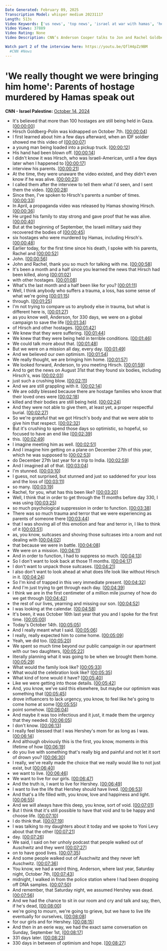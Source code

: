 ```yaml
---
Date Generated: February 09, 2025
Transcription Model: whisper medium 20231117
Length: 513s
Video Keywords: ['us news', 'top news', 'israel at war with hamas', 'hersh goldberg polin', 'anderson cooper 360', 'gaza', 'hostage']
Video Views: 37889
Video Rating: None
Video Description: CNN’s Anderson Cooper talks to Jon and Rachel Goldberg-Polin, whose son was held hostage and then murdered by Hamas, about how they are coping with their tragedy.

Watch part 2 of the interview here: https://youtu.be/QflH4pZz9BM
  #CNN #News
---
```


# 'We really thought we were bringing him home': Parents of hostage murdered by Hamas speak out
**CNN - Israel Palestine:** [October 14, 2024](https://www.youtube.com/watch?v=zhiOsf6uk08)
*  It's believed that more than 100 hostages are still being held in Gaza. [[00:00:00](https://www.youtube.com/watch?v=zhiOsf6uk08&t=0.0s)]
*  Hirsch Goldberg-Polin was kidnapped on October 7th. [[00:00:04](https://www.youtube.com/watch?v=zhiOsf6uk08&t=4.2s)]
*  I first learned about him a few days afterward, when an IDF soldier showed me this video of [[00:00:07](https://www.youtube.com/watch?v=zhiOsf6uk08&t=7.48s)]
*  a young man being loaded into a pickup truck. [[00:00:12](https://www.youtube.com/watch?v=zhiOsf6uk08&t=12.6s)]
*  His hand had been blown off. [[00:00:14](https://www.youtube.com/watch?v=zhiOsf6uk08&t=14.92s)]
*  I didn't know it was Hirsch, who was Israeli-American, until a few days later when I happened to [[00:00:17](https://www.youtube.com/watch?v=zhiOsf6uk08&t=17.36s)]
*  interview his parents. [[00:00:21](https://www.youtube.com/watch?v=zhiOsf6uk08&t=21.72s)]
*  At the time, they were unaware the video existed, and they didn't even know if he was alive. [[00:00:23](https://www.youtube.com/watch?v=zhiOsf6uk08&t=23.580000000000002s)]
*  I called them after the interview to tell them what I'd seen, and I sent them the video. [[00:00:28](https://www.youtube.com/watch?v=zhiOsf6uk08&t=28.159999999999997s)]
*  Since then, I've spoken to Hirsch's parents a number of times. [[00:00:33](https://www.youtube.com/watch?v=zhiOsf6uk08&t=33.04s)]
*  In April, a propaganda video was released by Hamas showing Hirsch. [[00:00:36](https://www.youtube.com/watch?v=zhiOsf6uk08&t=36.599999999999994s)]
*  He urged his family to stay strong and gave proof that he was alive. [[00:00:40](https://www.youtube.com/watch?v=zhiOsf6uk08&t=40.8s)]
*  But at the beginning of September, the Israeli military said they recovered the bodies of [[00:00:45](https://www.youtube.com/watch?v=zhiOsf6uk08&t=45.04s)]
*  six hostages who were murdered by Hamas, including Hirsch's. [[00:00:48](https://www.youtube.com/watch?v=zhiOsf6uk08&t=48.14s)]
*  Earlier today, for the first time since his death, I spoke with his parents, Rachel and [[00:00:52](https://www.youtube.com/watch?v=zhiOsf6uk08&t=52.879999999999995s)]
*  John. [[00:00:56](https://www.youtube.com/watch?v=zhiOsf6uk08&t=56.16s)]
*  John and Rachel, thank you so much for talking with me. [[00:00:58](https://www.youtube.com/watch?v=zhiOsf6uk08&t=58.44s)]
*  It's been a month and a half since you learned the news that Hirsch had been killed, along [[00:01:02](https://www.youtube.com/watch?v=zhiOsf6uk08&t=62.4s)]
*  with other hostages. [[00:01:08](https://www.youtube.com/watch?v=zhiOsf6uk08&t=68.75999999999999s)]
*  What's the last month and a half been like for you? [[00:01:11](https://www.youtube.com/watch?v=zhiOsf6uk08&t=71.75999999999999s)]
*  Well, I think anybody who suffers a trauma, a loss, has some sense of what we're going [[00:01:15](https://www.youtube.com/watch?v=zhiOsf6uk08&t=75.4s)]
*  through. [[00:01:25](https://www.youtube.com/watch?v=zhiOsf6uk08&t=85.72s)]
*  I'm not trying to compare us to anybody else in trauma, but what is different here is, [[00:01:27](https://www.youtube.com/watch?v=zhiOsf6uk08&t=87.44s)]
*  as you know well, Anderson, for 330 days, we were on a global campaign to save the life [[00:01:34](https://www.youtube.com/watch?v=zhiOsf6uk08&t=94.52s)]
*  of Hirsch and other hostages. [[00:01:42](https://www.youtube.com/watch?v=zhiOsf6uk08&t=102.03999999999999s)]
*  We knew that they were suffering. [[00:01:44](https://www.youtube.com/watch?v=zhiOsf6uk08&t=104.12s)]
*  We knew that they were being held in terrible conditions. [[00:01:46](https://www.youtube.com/watch?v=zhiOsf6uk08&t=106.0s)]
*  We could talk more about that. [[00:01:48](https://www.youtube.com/watch?v=zhiOsf6uk08&t=108.2s)]
*  But we were on a mission all day, every day. [[00:01:49](https://www.youtube.com/watch?v=zhiOsf6uk08&t=109.96000000000001s)]
*  And we believed our own optimism. [[00:01:54](https://www.youtube.com/watch?v=zhiOsf6uk08&t=114.0s)]
*  We really thought, we are bringing him home. [[00:01:57](https://www.youtube.com/watch?v=zhiOsf6uk08&t=117.26s)]
*  We looked forward, Anderson, to you meeting Hirsch. [[00:01:59](https://www.youtube.com/watch?v=zhiOsf6uk08&t=119.9s)]
*  And to get the news on August 31st that they found six bodies, including Hirsch's, was [[00:02:03](https://www.youtube.com/watch?v=zhiOsf6uk08&t=123.18s)]
*  just such a crushing blow. [[00:02:11](https://www.youtube.com/watch?v=zhiOsf6uk08&t=131.5s)]
*  And we are still grappling with it. [[00:02:14](https://www.youtube.com/watch?v=zhiOsf6uk08&t=134.62s)]
*  We are oddly blessed because there are hostage families who know that their loved ones were [[00:02:18](https://www.youtube.com/watch?v=zhiOsf6uk08&t=138.62s)]
*  killed and their bodies are still being held. [[00:02:24](https://www.youtube.com/watch?v=zhiOsf6uk08&t=144.98s)]
*  And they were not able to give them, at least yet, a proper respectful burial. [[00:02:27](https://www.youtube.com/watch?v=zhiOsf6uk08&t=147.89999999999998s)]
*  So we're grateful that we got Hirsch's body and that we were able to give him that respect. [[00:02:32](https://www.youtube.com/watch?v=zhiOsf6uk08&t=152.78s)]
*  But it's crushing to spend those days so optimistic, so hopeful, so focused to have an end like [[00:02:39](https://www.youtube.com/watch?v=zhiOsf6uk08&t=159.78s)]
*  this. [[00:02:49](https://www.youtube.com/watch?v=zhiOsf6uk08&t=169.22s)]
*  I imagine meeting him as well. [[00:02:51](https://www.youtube.com/watch?v=zhiOsf6uk08&t=171.58s)]
*  And I imagine him getting on a plane on December 27th of this year, which he was supposed to [[00:02:53](https://www.youtube.com/watch?v=zhiOsf6uk08&t=173.62s)]
*  do December 27th last year for a trip to India. [[00:02:59](https://www.youtube.com/watch?v=zhiOsf6uk08&t=179.14000000000001s)]
*  And I imagined all of that. [[00:03:04](https://www.youtube.com/watch?v=zhiOsf6uk08&t=184.18s)]
*  I'm stunned. [[00:03:10](https://www.youtube.com/watch?v=zhiOsf6uk08&t=190.94s)]
*  I guess, not surprised, but stunned and just so saddened for your loss and the loss of [[00:03:11](https://www.youtube.com/watch?v=zhiOsf6uk08&t=191.94s)]
*  so many. [[00:03:19](https://www.youtube.com/watch?v=zhiOsf6uk08&t=199.14s)]
*  Rachel, for you, what has this been like? [[00:03:20](https://www.youtube.com/watch?v=zhiOsf6uk08&t=200.7s)]
*  Well, I think that in order to get through the 11 months before day 330, I was using [[00:03:25](https://www.youtube.com/watch?v=zhiOsf6uk08&t=205.14s)]
*  so much psychological suppression in order to function. [[00:03:38](https://www.youtube.com/watch?v=zhiOsf6uk08&t=218.14s)]
*  There was so much trauma and terror that we were experiencing as parents of someone there [[00:03:44](https://www.youtube.com/watch?v=zhiOsf6uk08&t=224.18s)]
*  that I was shoving all of this emotion and fear and terror in, I like to think of it [[00:03:51](https://www.youtube.com/watch?v=zhiOsf6uk08&t=231.86s)]
*  as, you know, suitcases and shoving those suitcases into a room and not dealing with [[00:04:02](https://www.youtube.com/watch?v=zhiOsf6uk08&t=242.86s)]
*  that because we were in battle. [[00:04:08](https://www.youtube.com/watch?v=zhiOsf6uk08&t=248.98000000000002s)]
*  We were on a mission. [[00:04:11](https://www.youtube.com/watch?v=zhiOsf6uk08&t=251.22s)]
*  And in order to function, I had to suppress so much. [[00:04:13](https://www.youtube.com/watch?v=zhiOsf6uk08&t=253.70000000000002s)]
*  So I don't want to look back at those 11 months. [[00:04:17](https://www.youtube.com/watch?v=zhiOsf6uk08&t=257.86s)]
*  I don't want to unpack those suitcases. [[00:04:21](https://www.youtube.com/watch?v=zhiOsf6uk08&t=261.62s)]
*  I also don't want to look ahead at what does life look like without Hirsch in it. [[00:04:24](https://www.youtube.com/watch?v=zhiOsf6uk08&t=264.18s)]
*  So I'm kind of trapped in this very immediate present. [[00:04:32](https://www.youtube.com/watch?v=zhiOsf6uk08&t=272.54s)]
*  And I'm just trying to get through each day. [[00:04:39](https://www.youtube.com/watch?v=zhiOsf6uk08&t=279.02s)]
*  I think we are in the first centimeter of a million mile journey of how do we get through [[00:04:42](https://www.youtube.com/watch?v=zhiOsf6uk08&t=282.54s)]
*  the rest of our lives, yearning and missing our son. [[00:04:52](https://www.youtube.com/watch?v=zhiOsf6uk08&t=292.62s)]
*  I was looking at the calendar. [[00:04:58](https://www.youtube.com/watch?v=zhiOsf6uk08&t=298.66s)]
*  It's been, it was October 16th last year that you and I spoke for the first time. [[00:05:00](https://www.youtube.com/watch?v=zhiOsf6uk08&t=300.02000000000004s)]
*  Today's October 14th. [[00:05:05](https://www.youtube.com/watch?v=zhiOsf6uk08&t=305.46000000000004s)]
*  And I really meant what I said. [[00:05:06](https://www.youtube.com/watch?v=zhiOsf6uk08&t=306.86s)]
*  I really, really expected him to come home. [[00:05:09](https://www.youtube.com/watch?v=zhiOsf6uk08&t=309.21999999999997s)]
*  Yeah, we did too. [[00:05:20](https://www.youtube.com/watch?v=zhiOsf6uk08&t=320.65999999999997s)]
*  We spent so much time beyond our public campaign in our apartment with our two daughters, [[00:05:22](https://www.youtube.com/watch?v=zhiOsf6uk08&t=322.58s)]
*  literally planning what it was going to be when we brought them home. [[00:05:29](https://www.youtube.com/watch?v=zhiOsf6uk08&t=329.53999999999996s)]
*  What would the family look like? [[00:05:33](https://www.youtube.com/watch?v=zhiOsf6uk08&t=333.53999999999996s)]
*  What would the celebration look like? [[00:05:35](https://www.youtube.com/watch?v=zhiOsf6uk08&t=335.98s)]
*  What kind of tone would it have? [[00:05:40](https://www.youtube.com/watch?v=zhiOsf6uk08&t=340.66s)]
*  Like we were getting into those details. [[00:05:42](https://www.youtube.com/watch?v=zhiOsf6uk08&t=342.34000000000003s)]
*  And, you know, we've said this elsewhere, but maybe our optimism was something that [[00:05:45](https://www.youtube.com/watch?v=zhiOsf6uk08&t=345.1s)]
*  drove influencers to lack urgency, you know, to feel like he's going to come home at some [[00:05:55](https://www.youtube.com/watch?v=zhiOsf6uk08&t=355.90000000000003s)]
*  point somehow. [[00:06:04](https://www.youtube.com/watch?v=zhiOsf6uk08&t=364.06s)]
*  And maybe it was too infectious and it just, it made them the urgency that they needed. [[00:06:05](https://www.youtube.com/watch?v=zhiOsf6uk08&t=365.74s)]
*  I don't know. [[00:06:13](https://www.youtube.com/watch?v=zhiOsf6uk08&t=373.22s)]
*  I really feel blessed that I was Hershey's mom for as long as I was. [[00:06:14](https://www.youtube.com/watch?v=zhiOsf6uk08&t=374.42s)]
*  And although obviously this is the first, you know, moments in this lifetime of how [[00:06:19](https://www.youtube.com/watch?v=zhiOsf6uk08&t=379.82s)]
*  do you live with something that's really big and painful and not let it sort of drown you? [[00:06:30](https://www.youtube.com/watch?v=zhiOsf6uk08&t=390.82s)]
*  I really, we've really made the choice that we really would like to not just exist, but [[00:06:40](https://www.youtube.com/watch?v=zhiOsf6uk08&t=400.1s)]
*  we want to live. [[00:06:46](https://www.youtube.com/watch?v=zhiOsf6uk08&t=406.26s)]
*  We want to live for our girls. [[00:06:47](https://www.youtube.com/watch?v=zhiOsf6uk08&t=407.26s)]
*  And the truth is, I want to live for Hershey. [[00:06:49](https://www.youtube.com/watch?v=zhiOsf6uk08&t=409.82s)]
*  I want to live the life that Hershey should have lived. [[00:06:53](https://www.youtube.com/watch?v=zhiOsf6uk08&t=413.02s)]
*  And that's a life filled with, you know, love and happiness and light. [[00:06:55](https://www.youtube.com/watch?v=zhiOsf6uk08&t=415.90000000000003s)]
*  And we will always have this deep, you know, sort of void. [[00:07:01](https://www.youtube.com/watch?v=zhiOsf6uk08&t=421.98s)]
*  But I think that it's still possible to have that void and to be happy and choose life. [[00:07:10](https://www.youtube.com/watch?v=zhiOsf6uk08&t=430.66s)]
*  I do think that. [[00:07:19](https://www.youtube.com/watch?v=zhiOsf6uk08&t=439.62s)]
*  I was talking to my daughters about it today and we spoke to Yoni Levy about that the other [[00:07:21](https://www.youtube.com/watch?v=zhiOsf6uk08&t=441.38s)]
*  day. [[00:07:26](https://www.youtube.com/watch?v=zhiOsf6uk08&t=446.78s)]
*  We said, I said on her unholy podcast that people walked out of Auschwitz and they went [[00:07:27](https://www.youtube.com/watch?v=zhiOsf6uk08&t=447.78s)]
*  on to have good lives. [[00:07:35](https://www.youtube.com/watch?v=zhiOsf6uk08&t=455.21999999999997s)]
*  And some people walked out of Auschwitz and they never left Auschwitz. [[00:07:36](https://www.youtube.com/watch?v=zhiOsf6uk08&t=456.98s)]
*  You know, we had a weird thing, Anderson, where last year, Saturday night, October 7th, [[00:07:43](https://www.youtube.com/watch?v=zhiOsf6uk08&t=463.82s)]
*  midnight, I walked in from the police station where I had been dropping off DNA samples. [[00:07:50](https://www.youtube.com/watch?v=zhiOsf6uk08&t=470.74s)]
*  And remember, that Saturday night, we assumed Hershey was dead. [[00:07:56](https://www.youtube.com/watch?v=zhiOsf6uk08&t=476.90000000000003s)]
*  And we had the chance to sit in our room and cry and talk and say, then, if he's dead, [[00:08:00](https://www.youtube.com/watch?v=zhiOsf6uk08&t=480.74s)]
*  we're going to mourn, we're going to grieve, but we have to live life eventually for ourselves, [[00:08:08](https://www.youtube.com/watch?v=zhiOsf6uk08&t=488.18s)]
*  for our girls and for Hershey. [[00:08:15](https://www.youtube.com/watch?v=zhiOsf6uk08&t=495.3s)]
*  And then in an eerie way, we had the exact same conversation on Sunday, September 1st, [[00:08:17](https://www.youtube.com/watch?v=zhiOsf6uk08&t=497.46s)]
*  331 days later. [[00:08:23](https://www.youtube.com/watch?v=zhiOsf6uk08&t=503.3s)]
*  330 days in between of optimism and hope. [[00:08:27](https://www.youtube.com/watch?v=zhiOsf6uk08&t=507.14s)]
